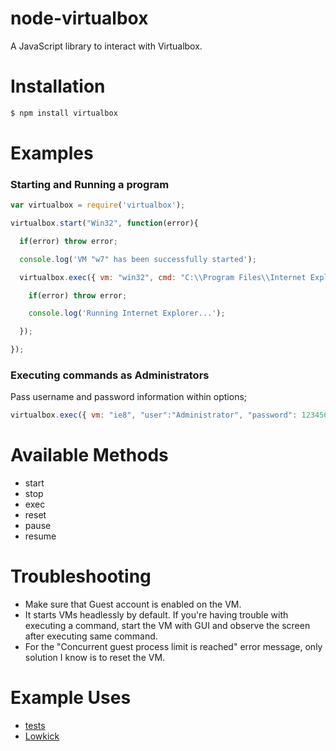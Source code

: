 # node-virtualbox
A JavaScript library to interact with Virtualbox.

# Installation

```bash
$ npm install virtualbox
```

# Examples

### Starting and Running a program

```javascript
var virtualbox = require('virtualbox');

virtualbox.start("Win32", function(error){

  if(error) throw error;

  console.log('VM "w7" has been successfully started');

  virtualbox.exec({ vm: "win32", cmd: "C:\\Program Files\\Internet Explorer\\iexplore.exe", params: "http://google.com" },  function(error){

    if(error) throw error;

    console.log('Running Internet Explorer...');

  });

});
```

### Executing commands as Administrators
Pass username and password information within options;

```javascript
virtualbox.exec({ vm: "ie8", "user":"Administrator", "password": 123456" ...
```

# Available Methods

* start
* stop
* exec
* reset
* pause
* resume

# Troubleshooting

* Make sure that Guest account is enabled on the VM.
* It starts VMs headlessly by default. If you're having trouble with executing a command, start the VM with GUI and observe the screen after executing same command.
* For the "Concurrent guest process limit is reached" error message, only solution I know is to reset the VM. 

# Example Uses
* [tests](https://github.com/azer/node-virtualbox/tree/master/test)
* [Lowkick](http://github.com/azer/lowkick)
